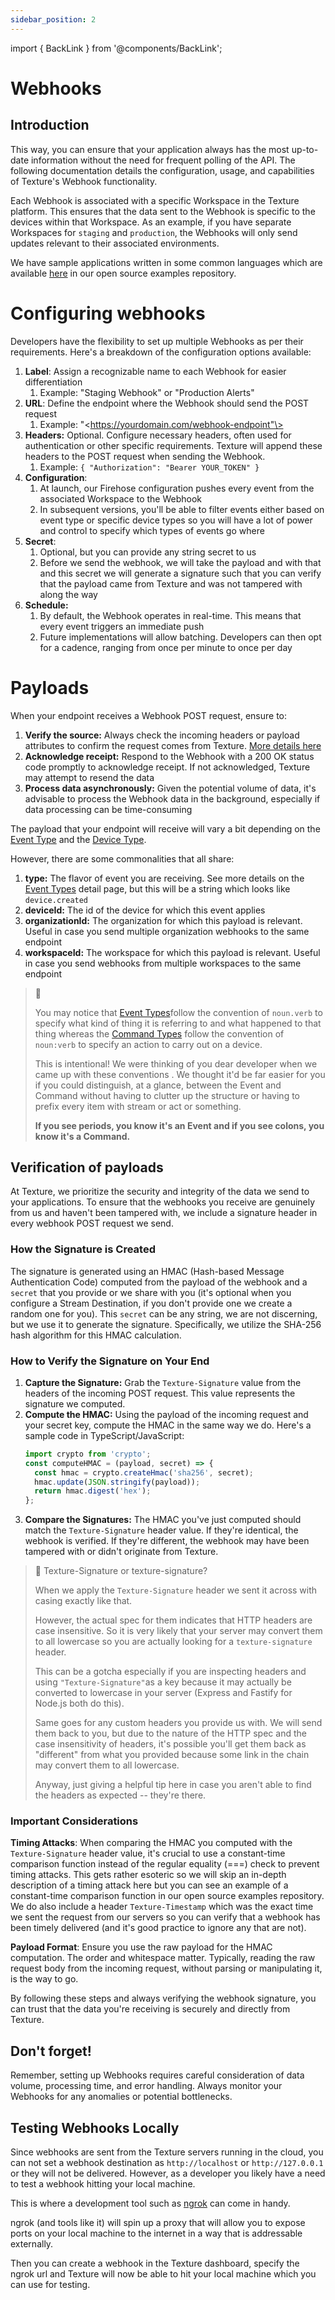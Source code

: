 ```yaml
---
sidebar_position: 2
---
```


import { BackLink } from '@components/BackLink';

<BackLink to="/platform-concepts/destinations" label="Destinations" />

# Webhooks

## Introduction

This way, you can ensure that your application always has the most up-to-date information without the need for frequent polling of the API. The following documentation details the configuration, usage, and capabilities of Texture's Webhook functionality.

Each Webhook is associated with a specific Workspace in the Texture platform. This ensures that the data sent to the Webhook is specific to the devices within that Workspace. As an example, if you have separate Workspaces for `staging` and `production`, the Webhooks will only send updates relevant to their associated environments.

We have sample applications written in some common languages which are available [here](https://github.com/TextureHQ/examples/tree/main/destinations/webhooks) in our open source examples repository.

# Configuring webhooks

Developers have the flexibility to set up multiple Webhooks as per their requirements. Here's a breakdown of the configuration options available:

1. **Label**: Assign a recognizable name to each Webhook for easier differentiation
   1. Example: "Staging Webhook" or "Production Alerts"
2. **URL**: Define the endpoint where the Webhook should send the POST request
   1. Example: "\<https://yourdomain.com/webhook-endpoint"\>
3. **Headers:** Optional. Configure necessary headers, often used for authentication or other specific requirements. Texture will append these headers to the POST request when sending the Webhook.
   1. Example: `{ "Authorization": "Bearer YOUR_TOKEN" }`
4. **Configuration**:
   1. At launch, our Firehose configuration pushes every event from the associated Workspace to the Webhook
   2. In subsequent versions, you'll be able to filter events either based on event type or specific device types so you will have a lot of power and control to specify which types of events go where
5. **Secret**:
   1. Optional, but you can provide any string secret to us
   2. Before we send the webhook, we will take the payload and with that and this secret we will generate a signature such that you can verify that the payload came from Texture and was not tampered with along the way
6. **Schedule:**
   1. By default, the Webhook operates in real-time. This means that every event triggers an immediate push
   2. Future implementations will allow batching. Developers can then opt for a cadence, ranging from once per minute to once per day

# Payloads

When your endpoint receives a Webhook POST request, ensure to:

1. **Verify the source:** Always check the incoming headers or payload attributes to confirm the request comes from Texture. [More details here](#verification-of-payloads)
2. **Acknowledge receipt:** Respond to the Webhook with a 200 OK status code promptly to acknowledge receipt. If not acknowledged, Texture may attempt to resend the data
3. **Process data asynchronously:** Given the potential volume of data, it's advisable to process the Webhook data in the background, especially if data processing can be time-consuming

The payload that your endpoint will receive will vary a bit depending on the [Event Type](event-types.mdx) and the [Device Type](/platform-concepts/data-models/overview).

However, there are some commonalities that all share:

1. **type:** The flavor of event you are receiving. See more details on the [Event Types](event-types.mdx) detail page, but this will be a string which looks like `device.created`
2. **deviceId:** The id of the device for which this event applies
3. **organizationId:** The organization for which this payload is relevant. Useful in case you send multiple organization webhooks to the same endpoint
4. **workspaceId:** The workspace for which this payload is relevant. Useful in case you send webhooks from multiple workspaces to the same endpoint

> 🤔 
> 
> You may notice that [Event Types](event-types.mdx)follow the convention of `noun.verb` to specify what kind of thing it is referring to and what happened to that thing whereas the [Command Types](/platform-concepts/commands) follow the convention of `noun:verb` to specify an action to carry out on a device.
> 
> This is intentional! We were thinking of you dear developer when we came up with these conventions . We thought it'd be far easier for you if you could distinguish, at a glance, between the Event and Command without having to clutter up the structure or having to prefix every item with stream or act or something.
> 
> **If you see periods, you know it's an Event and if you see colons, you know it's a Command.**

## Verification of payloads

At Texture, we prioritize the security and integrity of the data we send to your applications. To ensure that the webhooks you receive are genuinely from us and haven't been tampered with, we include a signature header in every webhook POST request we send.

### How the Signature is Created

The signature is generated using an HMAC (Hash-based Message Authentication Code) computed from the payload of the webhook and a `secret` that you provide or we share with you (it's optional when you configure a Stream Destination, if you don't provide one we create a random one for you). This `secret` can be any string, we are not discerning, but we use it to generate the signature. Specifically, we utilize the SHA-256 hash algorithm for this HMAC calculation.

### How to Verify the Signature on Your End

1. **Capture the Signature:** Grab the `Texture-Signature` value from the headers of the incoming POST request. This value represents the signature we computed.
2. **Compute the HMAC:** Using the payload of the incoming request and your secret key, compute the HMAC in the same way we do. Here's a sample code in TypeScript/JavaScript: 
   ```javascript
   import crypto from 'crypto';
   const computeHMAC = (payload, secret) => {  
     const hmac = crypto.createHmac('sha256', secret);  
     hmac.update(JSON.stringify(payload));  
     return hmac.digest('hex');  
   };
   ```
3. **Compare the Signatures:** The HMAC you've just computed should match the `Texture-Signature` header value. If they're identical, the webhook is verified. If they're different, the webhook may have been tampered with or didn't originate from Texture.

> 📘 Texture-Signature or texture-signature?
> 
> When we apply the `Texture-Signature` header we sent it across with casing exactly like that. 
> 
> However, the actual spec for them indicates that HTTP headers are case insensitive. So it is very likely that your server may convert them to all lowercase so you are actually looking for a `texture-signature` header. 
> 
> This can be a gotcha especially if you are inspecting headers and using `"Texture-Signature"`as a key because it may actually be converted to lowercase in your server (Express and Fastify for Node.js both do this).
> 
> Same goes for any custom headers you provide us with. We will send them back to you, but due to the nature of the HTTP spec and the case insensitivity of headers, it's possible you'll get them back as "different" from what you provided because some link in the chain may convert them to all lowercase.
> 
> Anyway, just giving a helpful tip here in case you aren't able to find the headers as expected -- they're there.

### Important Considerations

**Timing Attacks**: When comparing the HMAC you computed with the `Texture-Signature` header value, it's crucial to use a constant-time comparison function instead of the regular equality (===) check to prevent timing attacks. This gets rather esoteric so we will skip an in-depth description of a timing attack here but you can see an example of a constant-time comparison function in our open source examples repository. We do also include a header `Texture-Timestamp` which was the exact time we sent the request from our servers so you can verify that a webhook has been timely delivered (and it's good practice to ignore any that are not).

**Payload Format**: Ensure you use the raw payload for the HMAC computation. The order and whitespace matter. Typically, reading the raw request body from the incoming request, without parsing or manipulating it, is the way to go.

By following these steps and always verifying the webhook signature, you can trust that the data you're receiving is securely and directly from Texture.

## Don't forget!

Remember, setting up Webhooks requires careful consideration of data volume, processing time, and error handling. Always monitor your Webhooks for any anomalies or potential bottlenecks.

## Testing Webhooks Locally

Since webhooks are sent from the Texture servers running in the cloud, you can not set a webhook destination as `http://localhost` or `http://127.0.0.1` or they will not be delivered. However, as a developer you likely have a need to test a webhook hitting your local machine.

This is where a development tool such as [ngrok](https://ngrok.com/) can come in handy.

ngrok (and tools like it) will spin up a proxy that will allow you to expose ports on your local machine to the internet in a way that is addressable externally.

Then you can create a webhook in the Texture dashboard, specify the ngrok url and Texture will now be able to hit your local machine which you can use for testing.
